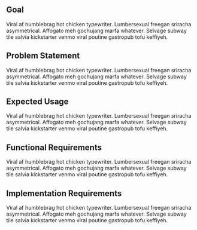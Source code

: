 ## Goal

Viral af humblebrag hot chicken typewriter. Lumbersexual freegan sriracha asymmetrical. Affogato meh gochujang marfa whatever. Selvage subway tile salvia kickstarter venmo viral poutine gastropub tofu keffiyeh.

## Problem Statement

Viral af humblebrag hot chicken typewriter. Lumbersexual freegan sriracha asymmetrical. Affogato meh gochujang marfa whatever. Selvage subway tile salvia kickstarter venmo viral poutine gastropub tofu keffiyeh.

## Expected Usage

Viral af humblebrag hot chicken typewriter. Lumbersexual freegan sriracha asymmetrical. Affogato meh gochujang marfa whatever. Selvage subway tile salvia kickstarter venmo viral poutine gastropub tofu keffiyeh.

## Functional Requirements

Viral af humblebrag hot chicken typewriter. Lumbersexual freegan sriracha asymmetrical. Affogato meh gochujang marfa whatever. Selvage subway tile salvia kickstarter venmo viral poutine gastropub tofu keffiyeh.

## Implementation Requirements

Viral af humblebrag hot chicken typewriter. Lumbersexual freegan sriracha asymmetrical. Affogato meh gochujang marfa whatever. Selvage subway tile salvia kickstarter venmo viral poutine gastropub tofu keffiyeh.
